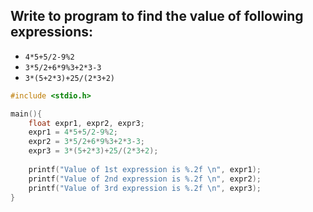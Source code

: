 ## Write to program to find the value of following expressions:
- `4*5+5/2-9%2`
- `3*5/2+6*9%3+2*3-3`
- `3*(5+2*3)+25/(2*3+2)`

```C
#include <stdio.h>

main(){
    float expr1, expr2, expr3;
    expr1 = 4*5+5/2-9%2;
    expr2 = 3*5/2+6*9%3+2*3-3;
    expr3 = 3*(5+2*3)+25/(2*3+2);
    
    printf("Value of 1st expression is %.2f \n", expr1);
    printf("Value of 2nd expression is %.2f \n", expr2);
    printf("Value of 3rd expression is %.2f \n", expr3);
}
```